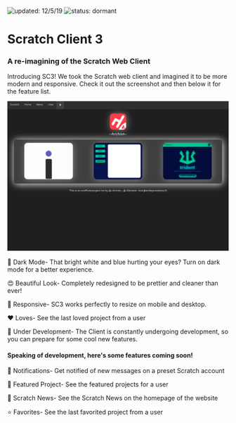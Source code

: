 ![updated: 12/5/19](https://img.shields.io/badge/updated-12/5/19-red) ![status: dormant](https://img.shields.io/badge/status-dormant-yellow)

# Scratch Client 3
### A re-imagining of the Scratch Web Client

Introducing SC3!  We took the Scratch web client and imagined it to be more modern and responsive.  Check it out the screenshot and then below it for the feature list.  

![img](https://github.com/micahlt/scratchclient3/raw/master/docs/BD046DE0-159A-471A-B9E9-9504F47F5286.jpeg)

🌚 Dark Mode- That bright white and blue hurting your eyes?  Turn on dark mode for a better experience.

😍 Beautiful Look- Completely redesigned to be prettier and cleaner than ever!

📱 Responsive- SC3 works perfectly to resize on mobile and desktop.  

❤️ Loves- See the last loved project from a user

👷 Under Development- The Client is constantly undergoing development, so you can prepare for some cool new features.

#### Speaking of development, here's some features coming soon!

🔔 Notifications- Get notified of new messages on a preset Scratch account

🙌 Featured Project- See the featured projects for a user

📰 Scratch News- See the Scratch News on the homepage of the website

⭐️ Favorites- See the last favorited project from a user
